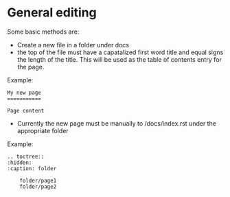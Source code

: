 General editing
===============

Some basic methods are:
- Create a new file in a folder under docs
- the top of the file must have a capatalized first word title and equal signs the length of the title. 
This will be used as the table of contents entry for the page.

Example:

    My new page
    ===========

    Page content
    
- Currently the new page must be manually to /docs/index.rst under the appropriate folder

Example:

	.. toctree::
    :hidden:
    :caption: folder

	    folder/page1
	    folder/page2
